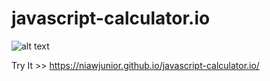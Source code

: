 # javascript-calculator.io

![alt text](http://i.imgur.com/icpuWDA.png)

Try It >> https://niawjunior.github.io/javascript-calculator.io/

